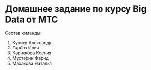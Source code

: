 # Домашнее задание по курсу Big Data от МТС

Состав команды:
1. Кучиев Александр
2. Горбач Илья
3. Карнакова Ксения
4. Мустафин Фарид
5. Маханова Наталья
